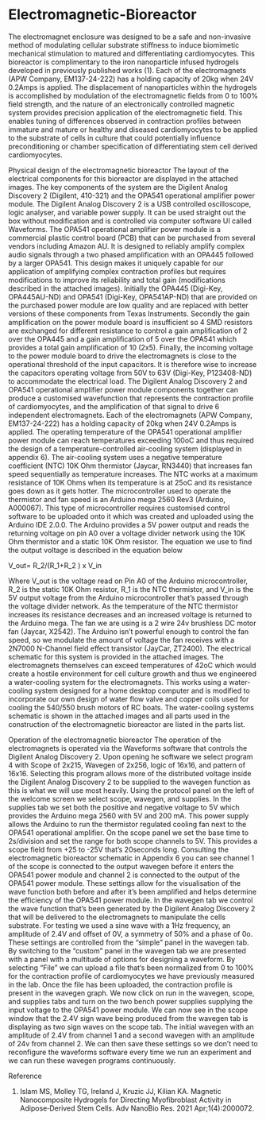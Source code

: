 # Electromagnetic-Bioreactor

The electromagnet enclosure was designed to be a safe and non-invasive method of modulating cellular substrate stiffness to induce biomimetic mechanical stimulation to matured and differentiating cardiomyocytes. This bioreactor is complimentary to the iron nanoparticle infused hydrogels developed in previously published works (1). Each of the electromagnets (APW Company, EM137-24-222) has a holding capacity of 20kg when 24V 0.2Amps is applied. The displacement of nanoparticles within the hydrogels is accomplished by modulation of the electromagnetic fields from 0 to 100% field strength, and the nature of an electronically controlled magnetic system provides precision application of the electromagnetic field. This enables tuning of differences observed in contraction profiles between immature and mature or healthy and diseased cardiomyocytes to be applied to the substrate of cells in culture that could potentially influence preconditioning or chamber specification of differentiating stem cell derived cardiomyocytes.


Physical design of the electromagnetic bioreactor
The layout of the electrical components for this bioreactor are displayed in the attached images. The key components of the system are the Digilent Analog Discovery 2 (Digilent, 410-321) and the OPA541 operational amplifier power module. The Digilent Analog Discovery 2 is a USB controlled oscilloscope, logic analyser, and variable power supply. It can be used straight out the box without modification and is controlled via computer software UI called Waveforms. The OPA541 operational amplifier power module is a commercial plastic control board (PCB) that can be purchased from several vendors including Amazon AU. It is designed to reliably amplify complex audio signals through a two phased amplification with an OPA445 followed by a larger OPA541. This design makes it uniquely capable for our application of amplifying complex contraction profiles but requires modifications to improve its reliability and total gain (modifications described in the attached images). Initially the OPA445 (Digi-Key, OPA445AU-ND) and OPA541 (Digi-Key, OPA541AP-ND) that are provided on the purchased power module are low quality and are replaced with better versions of these components from Texas Instruments. Secondly the gain amplification on the power module board is insufficient so 4 SMD resistors are exchanged for different resistance to control a gain amplification of 2 over the OPA445 and a gain amplification of 5 over the OPA541 which provides a total gain amplification of 10 (2x5). Finally, the incoming voltage to the power module board to drive the electromagnets is close to the operational threshold of the input capacitors. It is therefore wise to increase the capacitors operating voltage from 50V to 63V (Digi-Key, P123408-ND) to accommodate the electrical load. The Digilent Analog Discovery 2 and OPA541 operational amplifier power module components together can produce a customised wavefunction that represents the contraction profile of cardiomyocytes, and the amplification of that signal to drive 6 independent electromagnets. Each of the electromagnets (APW Company, EM137-24-222) has a holding capacity of 20kg when 24V 0.2Amps is applied. The operating temperature of the OPA541 operational amplifier power module can reach temperatures exceeding 100oC and thus required the design of a temperature-controlled air-cooling system (displayed in appendix 6). The air-cooling system uses a negative temperature coefficient (NTC) 10K Ohm thermistor (Jaycar, RN3440) that increases fan speed sequentially as temperature increases. The NTC works at a maximum resistance of 10K Ohms when its temperature is at 25oC and its resistance goes down as it gets hotter. The microcontroller used to operate the thermistor and fan speed is an Arduino mega 2560 Rev3 (Arduino, A000067). This type of microcontroller requires customised control software to be uploaded onto it which was created and uploaded using the Arduino IDE 2.0.0. The Arduino provides a 5V power output and reads the returning voltage on pin A0 over a voltage divider network using the 10K Ohm thermistor and a static 10K Ohm resistor. The equation we use to find the output voltage is described in the equation below 

V_out=  R_2/(R_1+R_2 )   x  V_in

Where V_out is the voltage read on Pin A0 of the Arduino microcontroller, R_2 is the static 10K Ohm resistor, R_1 is the NTC thermistor, and V_in is the 5V output voltage from the Arduino microcontroller that’s passed through the voltage divider network. As the temperature of the NTC thermistor increases its resistance decreases and an increased voltage is returned to the Arduino mega. The fan we are using is a 2 wire 24v brushless DC motor fan (Jaycar, X2542). The Arduino isn’t powerful enough to control the fan speed, so we modulate the amount of voltage the fan receives with a 2N7000 N-Channel field effect transistor (JayCar, ZT2400). The electrical schematic for this system is provided in the attached images.
The electromagnets themselves can exceed temperatures of 42oC which would create a hostile environment for cell culture growth and thus we engineered a water-cooling system for the electromagnets. This works using a water-cooling system designed for a home desktop computer and is modified to incorporate our own design of water flow valve and copper coils used for cooling the 540/550 brush motors of RC boats. The water-cooling systems schematic is shown in the attached images and all parts used in the construction of the electromagnetic bioreactor are listed in the parts list.

Operation of the electromagnetic bioreactor
The operation of the electromagnets is operated via the Waveforms software that controls the Digilent Analog Discovery 2. Upon opening he software we select program 4 with Scope of 2x215, Wavegen of 2x256, logic of 16x16, and pattern of 16x16. Selecting this program allows more of the distributed voltage inside the Digilent Analog Discovery 2 to be supplied to the wavegen function as this is what we will use most heavily. Using the protocol panel on the left of the welcome screen we select scope, wavegen, and supplies. In the supplies tab we set both the positive and negative voltage to 5V which provides the Arduino mega 2560 with 5V and 200 mA. This power supply allows the Arduino to run the thermistor regulated cooling fan next to the OPA541 operational amplifier. On the scope panel we set the base time to 2s/division and set the range for both scope channels to 5V. This provides a scope field from +25 to -25V that’s 20seconds long. Consulting the electromagnetic bioreactor schematic in Appendix 6 you can see channel 1 of the scope is connected to the output wavegen before it enters the OPA541 power module and channel 2 is connected to the output of the OPA541 power module. These settings allow for the visualisation of the wave function both before and after it’s been amplified and helps determine the efficiency of the OPA541 power module. In the wavegen tab we control the wave function that’s been generated by the Digilent Analog Discovery 2 that will be delivered to the electromagnets to manipulate the cells substrate. For testing we used a sine wave with a 1Hz frequency, an amplitude of 2.4V and offset of 0V, a symmetry of 50% and a phase of 0o. These settings are controlled from the “simple” panel in the wavegen tab. By switching to the “custom” panel in the wavegen tab we are presented with a panel with a multitude of options for designing a waveform. By selecting “File” we can upload a file that’s been normalized from 0 to 100% for the contraction profile of cardiomyocytes we have previously measured in the lab. Once the file has been uploaded, the contraction profile is present in the wavegen graph. We now click on run in the wavegen, scope, and supplies tabs and turn on the two bench power supplies supplying the input voltage to the OPA541 power module. We can now see in the scope window that the 2.4V sign wave being produced from the wavegen tab is displaying as two sign waves on the scope tab. The initial wavegen with an amplitude of 2.4V from channel 1 and a second wavegen with an amplitude of 24v from channel 2. We can then save these settings so we don’t need to reconfigure the waveforms software every time we run an experiment and we can run these wavegen programs continuously. 


Reference

1. Islam MS, Molley TG, Ireland J, Kruzic JJ, Kilian KA. Magnetic Nanocomposite Hydrogels for Directing Myofibroblast Activity in Adipose‐Derived Stem Cells. Adv NanoBio Res. 2021 Apr;1(4):2000072.
